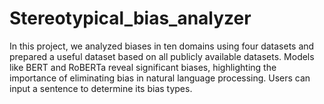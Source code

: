 # Stereotypical_bias_analyzer
In this project, we analyzed biases in ten domains using four datasets and prepared a useful dataset based on all publicly available datasets. Models like BERT and RoBERTa reveal significant biases, highlighting the importance of eliminating bias in natural language processing. Users can input a sentence to determine its bias types.
